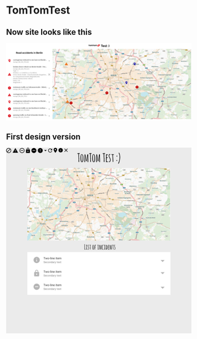 # TomTomTest
## Now site looks like this
![alt text](https://raw.githubusercontent.com/Aswiz/TomTomTest/master/img/v0_8.png)
## First design version
![alt text](https://raw.githubusercontent.com/Aswiz/TomTomTest/master/img/Design_v0_1.png)
